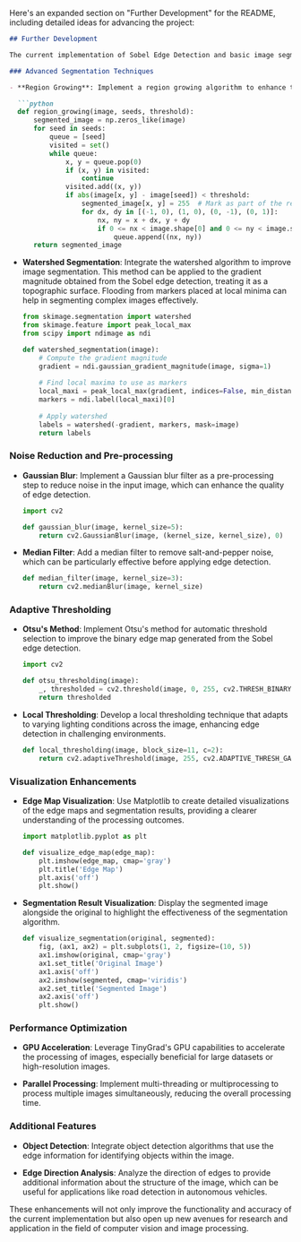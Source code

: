 Here's an expanded section on "Further Development" for the README, including detailed ideas for advancing the project:

```markdown
## Further Development

The current implementation of Sobel Edge Detection and basic image segmentation with TinyGrad provides a solid foundation for further enhancements and explorations in image processing and computer vision. Below are several areas for potential development:

### Advanced Segmentation Techniques

- **Region Growing**: Implement a region growing algorithm to enhance the segmentation capabilities of the project. Start with seed points identified by strong edges from the Sobel operator, and grow regions based on similarity criteria such as intensity or texture. This method can be particularly useful for segmenting objects with homogeneous regions.

  ```python
  def region_growing(image, seeds, threshold):
      segmented_image = np.zeros_like(image)
      for seed in seeds:
          queue = [seed]
          visited = set()
          while queue:
              x, y = queue.pop(0)
              if (x, y) in visited:
                  continue
              visited.add((x, y))
              if abs(image[x, y] - image[seed]) < threshold:
                  segmented_image[x, y] = 255  # Mark as part of the region
                  for dx, dy in [(-1, 0), (1, 0), (0, -1), (0, 1)]:
                      nx, ny = x + dx, y + dy
                      if 0 <= nx < image.shape[0] and 0 <= ny < image.shape[1] and (nx, ny) not in visited:
                          queue.append((nx, ny))
      return segmented_image
  ```

- **Watershed Segmentation**: Integrate the watershed algorithm to improve image segmentation. This method can be applied to the gradient magnitude obtained from the Sobel edge detection, treating it as a topographic surface. Flooding from markers placed at local minima can help in segmenting complex images effectively.

  ```python
  from skimage.segmentation import watershed
  from skimage.feature import peak_local_max
  from scipy import ndimage as ndi

  def watershed_segmentation(image):
      # Compute the gradient magnitude
      gradient = ndi.gaussian_gradient_magnitude(image, sigma=1)
      
      # Find local maxima to use as markers
      local_maxi = peak_local_max(gradient, indices=False, min_distance=10)
      markers = ndi.label(local_maxi)[0]
      
      # Apply watershed
      labels = watershed(-gradient, markers, mask=image)
      return labels
  ```

### Noise Reduction and Pre-processing

- **Gaussian Blur**: Implement a Gaussian blur filter as a pre-processing step to reduce noise in the input image, which can enhance the quality of edge detection.

  ```python
  import cv2

  def gaussian_blur(image, kernel_size=5):
      return cv2.GaussianBlur(image, (kernel_size, kernel_size), 0)
  ```

- **Median Filter**: Add a median filter to remove salt-and-pepper noise, which can be particularly effective before applying edge detection.

  ```python
  def median_filter(image, kernel_size=3):
      return cv2.medianBlur(image, kernel_size)
  ```

### Adaptive Thresholding

- **Otsu's Method**: Implement Otsu's method for automatic threshold selection to improve the binary edge map generated from the Sobel edge detection.

  ```python
  import cv2

  def otsu_thresholding(image):
      _, thresholded = cv2.threshold(image, 0, 255, cv2.THRESH_BINARY + cv2.THRESH_OTSU)
      return thresholded
  ```

- **Local Thresholding**: Develop a local thresholding technique that adapts to varying lighting conditions across the image, enhancing edge detection in challenging environments.

  ```python
  def local_thresholding(image, block_size=11, c=2):
      return cv2.adaptiveThreshold(image, 255, cv2.ADAPTIVE_THRESH_GAUSSIAN_C, cv2.THRESH_BINARY, block_size, c)
  ```

### Visualization Enhancements

- **Edge Map Visualization**: Use Matplotlib to create detailed visualizations of the edge maps and segmentation results, providing a clearer understanding of the processing outcomes.

  ```python
  import matplotlib.pyplot as plt

  def visualize_edge_map(edge_map):
      plt.imshow(edge_map, cmap='gray')
      plt.title('Edge Map')
      plt.axis('off')
      plt.show()
  ```

- **Segmentation Result Visualization**: Display the segmented image alongside the original to highlight the effectiveness of the segmentation algorithm.

  ```python
  def visualize_segmentation(original, segmented):
      fig, (ax1, ax2) = plt.subplots(1, 2, figsize=(10, 5))
      ax1.imshow(original, cmap='gray')
      ax1.set_title('Original Image')
      ax1.axis('off')
      ax2.imshow(segmented, cmap='viridis')
      ax2.set_title('Segmented Image')
      ax2.axis('off')
      plt.show()
  ```

### Performance Optimization

- **GPU Acceleration**: Leverage TinyGrad's GPU capabilities to accelerate the processing of images, especially beneficial for large datasets or high-resolution images.

- **Parallel Processing**: Implement multi-threading or multiprocessing to process multiple images simultaneously, reducing the overall processing time.

### Additional Features

- **Object Detection**: Integrate object detection algorithms that use the edge information for identifying objects within the image.

- **Edge Direction Analysis**: Analyze the direction of edges to provide additional information about the structure of the image, which can be useful for applications like road detection in autonomous vehicles.

These enhancements will not only improve the functionality and accuracy of the current implementation but also open up new avenues for research and application in the field of computer vision and image processing.
```

